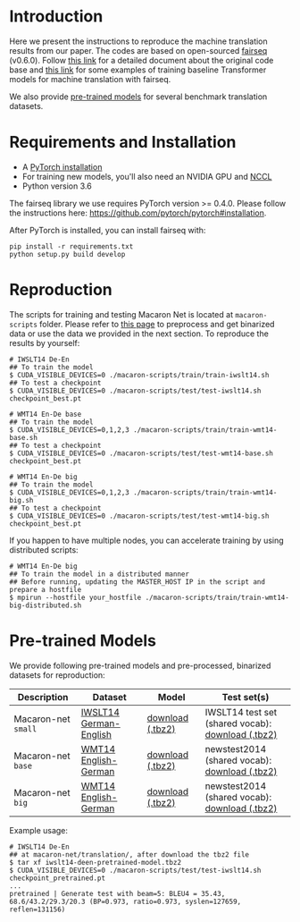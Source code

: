 # Introduction

Here we present the instructions to reproduce the machine translation results from our paper. The codes are based on open-sourced [fairseq](https://github.com/pytorch/fairseq) (v0.6.0). Follow [this link](https://fairseq.readthedocs.io/) for a detailed document about the original code base and [this link](https://github.com/pytorch/fairseq/tree/v0.6.0/examples/translation) for some examples of training baseline Transformer models for machine translation with fairseq.

We also provide [pre-trained models](#pre-trained-models) for several benchmark translation datasets.

# Requirements and Installation
* A [PyTorch installation](http://pytorch.org/)
* For training new models, you'll also need an NVIDIA GPU and [NCCL](https://github.com/NVIDIA/nccl)
* Python version 3.6

The fairseq library we use requires PyTorch version >= 0.4.0.
Please follow the instructions here: https://github.com/pytorch/pytorch#installation.

After PyTorch is installed, you can install fairseq with:
```
pip install -r requirements.txt
python setup.py build develop
```

# Reproduction

The scripts for training and testing Macaron Net is located at `macaron-scripts` folder. Please refer to [this page](macaron-scripts/data-preprocessing/README.md) to preprocess and get binarized data or use the data we provided in the next section. To reproduce the results by yourself:

```
# IWSLT14 De-En
## To train the model
$ CUDA_VISIBLE_DEVICES=0 ./macaron-scripts/train/train-iwslt14.sh
## To test a checkpoint
$ CUDA_VISIBLE_DEVICES=0 ./macaron-scripts/test/test-iwslt14.sh checkpoint_best.pt

# WMT14 En-De base
## To train the model
$ CUDA_VISIBLE_DEVICES=0,1,2,3 ./macaron-scripts/train/train-wmt14-base.sh
## To test a checkpoint
$ CUDA_VISIBLE_DEVICES=0 ./macaron-scripts/test/test-wmt14-base.sh checkpoint_best.pt

# WMT14 En-De big
## To train the model
$ CUDA_VISIBLE_DEVICES=0,1,2,3 ./macaron-scripts/train/train-wmt14-big.sh
## To test a checkpoint
$ CUDA_VISIBLE_DEVICES=0 ./macaron-scripts/test/test-wmt14-big.sh checkpoint_best.pt
```

If you happen to have multiple nodes, you can accelerate training by using distributed scripts:
```
# WMT14 En-De big
## To train the model in a distributed manner
## Before running, updating the MASTER_HOST IP in the script and prepare a hostfile
$ mpirun --hostfile your_hostfile ./macaron-scripts/train/train-wmt14-big-distributed.sh
```

# Pre-trained Models

We provide following pre-trained models and pre-processed, binarized datasets for reproduction:

Description | Dataset | Model | Test set(s)
---|---|---|---
Macaron-net `small` | [IWSLT14 German-English](https://drive.google.com/file/d/1fBG7DmbH0luD8EKqjviG5Equgkaxv3vv/view?usp=sharing) | [download (.tbz2)](https://drive.google.com/open?id=1HnPJTxUKc6aqqXLlxOF0fourQN4K4zCo) | IWSLT14 test set (shared vocab): <br> [download (.tbz2)](https://drive.google.com/open?id=1Vza4Yh7ev1336fWpgxGalkSLhb5dHxBa)
Macaron-net `base` | [WMT14 English-German](https://drive.google.com/file/d/1iOdEGsWr5otcOOsMioVPeYEJEIyTi85J/view?usp=sharing) | [download (.tbz2)](https://drive.google.com/file/d/1EzZdueTAI-dgPGjzxXyB7fgv97JcxgE6/view?usp=sharing) | newstest2014 (shared vocab): <br> [download (.tbz2)](https://drive.google.com/file/d/1bM11V3gjKH9eWVVzrP1FEtqiGAeE8t4o/view?usp=sharing)
Macaron-net `big` | [WMT14 English-German](https://drive.google.com/file/d/1iOdEGsWr5otcOOsMioVPeYEJEIyTi85J/view?usp=sharing) | [download (.tbz2)](https://drive.google.com/file/d/1uonnRFE2ktjKTTlhgGY6sEVaKEXC9sLA/view?usp=sharing) | newstest2014 (shared vocab): <br> [download (.tbz2)](https://drive.google.com/file/d/1bM11V3gjKH9eWVVzrP1FEtqiGAeE8t4o/view?usp=sharing)

Example usage:
```
# IWSLT14 De-En
## at macaron-net/translation/, after download the tbz2 file
$ tar xf iwslt14-deen-pretrained-model.tbz2
$ CUDA_VISIBLE_DEVICES=0 ./macaron-scripts/test/test-iwslt14.sh checkpoint_pretrained.pt
...
pretrained | Generate test with beam=5: BLEU4 = 35.43, 68.6/43.2/29.3/20.3 (BP=0.973, ratio=0.973, syslen=127659, reflen=131156)
```